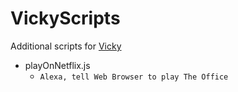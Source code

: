# VickyScripts

Additional scripts for [Vicky](http://heyvicki.net/)

* playOnNetflix.js
  * ```Alexa, tell Web Browser to play The Office```
